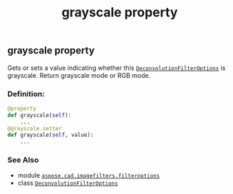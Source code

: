 ﻿---
title: grayscale property
second_title: Aspose.CAD for Python via .NET API References
description: 
type: docs
weight: 40
url: /python-net/aspose.cad.imagefilters.filteroptions/deconvolutionfilteroptions/grayscale/
is_root: false
---

## grayscale property


Gets or sets a value indicating whether this [`DeconvolutionFilterOptions`](/cad/python-net/aspose.cad.imagefilters.filteroptions/deconvolutionfilteroptions) is grayscale.
Return grayscale mode or RGB mode.
### Definition:
```python
@property
def grayscale(self):
    ...
@grayscale.setter
def grayscale(self, value):
    ...
```

### See Also
* module [`aspose.cad.imagefilters.filteroptions`](../../)
* class [`DeconvolutionFilterOptions`](/cad/python-net/aspose.cad.imagefilters.filteroptions/deconvolutionfilteroptions)
